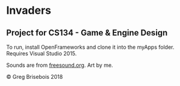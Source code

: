 # Invaders
## Project for CS134 - Game & Engine Design

To run, install OpenFrameworks and clone it into the myApps folder. Requires Visual Studio 2015.

Sounds are from [freesound.org](https://freesound.org/). Art by me.

© Greg Brisebois 2018
